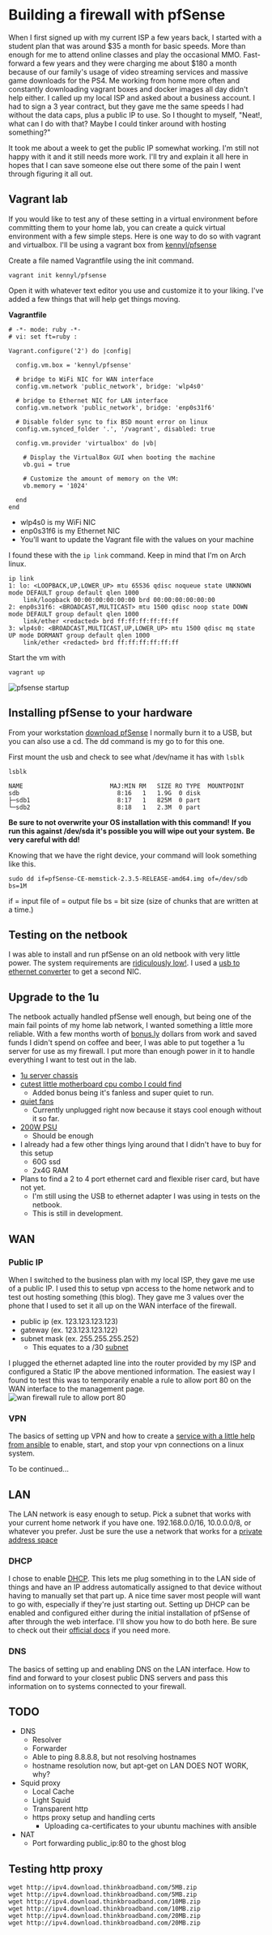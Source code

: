 # Building a firewall with pfSense

When I first signed up with my current ISP a few years back, I started with a student plan that was around $35 a month for basic speeds.  More than enough for me to attend online classes and play the occasional MMO.  Fast-forward a few years and they were charging me about $180 a month because of our family's usage of video streaming services and massive game downloads for the PS4.  Me working from home more often and constantly downloading vagrant boxes and docker images all day didn't help either.  I called up my local ISP and asked about a business account.  I had to sign a 3 year contract, but they gave me the same speeds I had without the data caps, plus a public IP to use.  So I thought to myself, "Neat!, what can I do with that?  Maybe I could tinker around with hosting something?"

It took me about a week to get the public IP somewhat working.  I'm still not happy with it and it still needs more work.  I'll try and explain it all here in hopes that I can save someone else out there some of the pain I went through figuring it all out.

## Vagrant lab

If you would like to test any of these setting in a virtual environment before committing them to your home lab, you can create a quick virtual environment with a few simple steps.  Here is one way to do so with vagrant and virtualbox. I'll be using a vagrant box from [kennyl/pfsense](https://app.vagrantup.com/kennyl/boxes/pfsense)

Create a file named Vagrantfile using the init command.
```
vagrant init kennyl/pfsense
```

Open it with whatever text editor you use and customize it to your liking.  I've added a few things that will help get things moving.

**Vagrantfile**
```
# -*- mode: ruby -*-
# vi: set ft=ruby :

Vagrant.configure('2') do |config|

  config.vm.box = 'kennyl/pfsense'

  # bridge to WiFi NIC for WAN interface
  config.vm.network 'public_network', bridge: 'wlp4s0'

  # bridge to Ethernet NIC for LAN interface
  config.vm.network 'public_network', bridge: 'enp0s31f6'

  # Disable folder sync to fix BSD mount error on linux
  config.vm.synced_folder '.', '/vagrant', disabled: true

  config.vm.provider 'virtualbox' do |vb|

    # Display the VirtualBox GUI when booting the machine
    vb.gui = true

    # Customize the amount of memory on the VM:
    vb.memory = '1024'

  end
end
```
* wlp4s0 is my WiFi NIC
* enp0s31f6 is my Ethernet NIC
* You'll want to update the Vagrant file with the values on your machine

I found these with the `ip link` command. Keep in mind that I'm on Arch linux.
```
ip link
1: lo: <LOOPBACK,UP,LOWER_UP> mtu 65536 qdisc noqueue state UNKNOWN mode DEFAULT group default qlen 1000
    link/loopback 00:00:00:00:00:00 brd 00:00:00:00:00:00
2: enp0s31f6: <BROADCAST,MULTICAST> mtu 1500 qdisc noop state DOWN mode DEFAULT group default qlen 1000
    link/ether <redacted> brd ff:ff:ff:ff:ff:ff
3: wlp4s0: <BROADCAST,MULTICAST,UP,LOWER_UP> mtu 1500 qdisc mq state UP mode DORMANT group default qlen 1000
    link/ether <redacted> brd ff:ff:ff:ff:ff:ff
```

Start the vm with
```
vagrant up
```
![pfsense startup](https://github.com/jahrik/home_lab/raw/master/ghost/images/pfsense_startup.png)

## Installing pfSense to your hardware

From your workstation [download pfSense](https://www.pfsense.org/download/)
I normally burn it to a USB, but you can also use a cd.  The dd command is my go to for this one.

First mount the usb and check to see what /dev/name it has with `lsblk`
```
lsblk

NAME                        MAJ:MIN RM   SIZE RO TYPE  MOUNTPOINT
sdb                           8:16   1   1.9G  0 disk
├─sdb1                        8:17   1   825M  0 part
└─sdb2                        8:18   1   2.3M  0 part
```
**Be sure to not overwrite your OS installation with this command!**
**If you run this against /dev/sda it's possible you will wipe out your system.**
**Be very careful with dd!**

Knowing that we have the right device, your command will look something like this.
```
sudo dd if=pfSense-CE-memstick-2.3.5-RELEASE-amd64.img of=/dev/sdb bs=1M
```
if = input file
of = output file
bs = bit size (size of chunks that are written at a time.)

## Testing on the netbook
I was able to install and run pfSense on an old netbook with very little power.  The system requirements are [ridiculously low!](https://www.pfsense.org/products/#requirements).  I used a [usb to ethernet converter](https://www.amazon.com/AmazonBasics-1000-Gigabit-Ethernet-Adapter/dp/B00M77HMU0/ref=sr_1_5_sspa?s=electronics&ie=UTF8&qid=1514528693&sr=1-5-spons&keywords=ethernet+addapter&psc=1) to get a second NIC.

## Upgrade to the 1u
The netbook actually handled pfSense well enough, but being one of the main fail points of my home lab network, I wanted something a little more reliable.  With a few months worth of [bonus.ly](https://bonus.ly/) dollars from work and saved funds I didn't spend on coffee and beer, I was able to put together a 1u server for use as my firewall.  I put more than enough power in it to handle everything I want to test out in the lab.
* [1u server chassis](https://www.amazon.com/gp/product/B0053YKPCG/ref=oh_aui_detailpage_o07_s00?ie=UTF8&psc=1)
* [cutest little motherboard cpu combo I could find](https://www.newegg.com/Product/Product.aspx?Item=N82E16813119016)
  * Added bonus being it's fanless and super quiet to run.
* [quiet fans](https://www.amazon.com/gp/product/B009NQLT0M/ref=oh_aui_detailpage_o09_s01?ie=UTF8&psc=1)
  * Currently unplugged right now because it stays cool enough without it so far.
* [200W PSU](https://www.amazon.com/gp/product/B004VP6YGY/ref=oh_aui_detailpage_o07_s00?ie=UTF8&psc=1)
  * Should be enough
* I already had a few other things lying around that I didn't have to buy for this setup
  * 60G ssd
  * 2x4G RAM
* Plans to find a 2 to 4 port ethernet card and flexible riser card, but have not yet.
  * I'm still using the USB to ethernet adapter I was using in tests on the netbook.
  * This is still in development.

## WAN

### Public IP

When I switched to the business plan with my local ISP, they gave me use of a public IP.  I used this to setup vpn access to the home network and to test out hosting something (this blog).  They gave me 3 values over the phone that I used to set it all up on the WAN interface of the firewall.

* public ip (ex. 123.123.123.123)
* gateway (ex. 123.123.123.122)
* subnet mask (ex. 255.255.255.252)
    * This equates to a /30 [subnet](https://subnettingpractice.com/cheatsheet.html)

I plugged the ethernet adapted line into the router provided by my ISP and configured a Static IP the above mentioned information.  The easiest way I found to test this was to temporarily enable a rule to allow port 80 on the WAN interface to the management page.
![wan firewall rule to allow port 80](https://github.com/jahrik/home_lab/raw/master/ghost/images/edit_wan_port_80.png)

### VPN

The basics of setting up VPN and how to create a [service with a little help from ansible](https://github.com/jahrik/ansible-arch-workstation/blob/master/roles/vpn/tasks/main.yml) to enable, start, and stop your vpn connections on a linux system.

To be continued...

## LAN

The LAN network is easy enough to setup.  Pick a subnet that works with your current home network if you have one. 192.168.0.0/16, 10.0.0.0/8, or whatever you prefer.  Just be sure the use a network that works for a [private address space](https://www.arin.net/knowledge/address_filters.html)

### DHCP

I chose to enable [DHCP](https://en.wikipedia.org/wiki/Dynamic_Host_Configuration_Protocol).  This lets me plug something in to the LAN side of things and have an IP address automatically assigned to that device without having to manually set that part up.  A nice time saver most people will want to go with, especially if they're just starting out.  Setting up DHCP can be enabled and configured either during the initial installation of pfSense of after through the web interface.  I'll show you how to do both here.  Be sure to check out their [official docs](https://doc.pfsense.org/index.php/DHCP_Server) if you need more.

### DNS

The basics of setting up and enabling DNS on the LAN interface.  How to find and forward to your closest public DNS servers and pass this information on to systems connected to your firewall.

## TODO

* DNS
    * Resolver
    * Forwarder
    * Able to ping 8.8.8.8, but not resolving hostnames
    * hostname resolution now, but apt-get on LAN DOES NOT WORK, why?
* Squid proxy
    * Local Cache
    * Light Squid
    * Transparent http
    * https proxy setup and handling certs
        * Uploading ca-certificates to your ubuntu machines with ansible
* NAT
  * Port forwarding public_ip:80 to the ghost blog

## Testing http proxy
```
wget http://ipv4.download.thinkbroadband.com/5MB.zip
wget http://ipv4.download.thinkbroadband.com/5MB.zip
wget http://ipv4.download.thinkbroadband.com/10MB.zip
wget http://ipv4.download.thinkbroadband.com/10MB.zip
wget http://ipv4.download.thinkbroadband.com/20MB.zip
wget http://ipv4.download.thinkbroadband.com/20MB.zip
```
